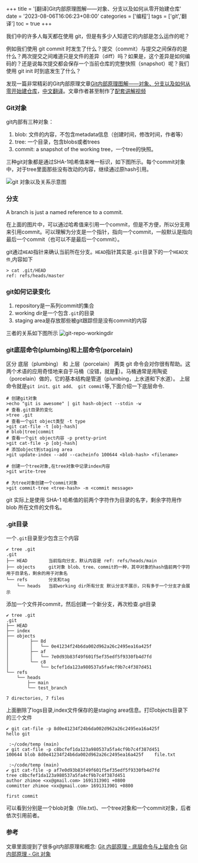 +++
title = '[翻译]Git内部原理图解——对象、分支以及如何从零开始建仓库'
date = '2023-08-06T16:06:23+08:00'
categories = ['编程']
tags = ['git','翻译']
toc = true
+++

我们中的许多人每天都在使用 git，但是有多少人知道它的内部是怎么运作的呢？

例如我们使用 git commit 时发生了什么？提交（commit）与提交之间保存的是什么？两次提交之间难道只是文件的差异（diff）吗？如果是，这个差异是如何编码的？还是说每次提交都会保存一个当前仓库的完整快照（snapshot）呢？我们使用 git init 时到底发生了什么？

发现一篇非常精彩的Git内部原理文章[Git内部原理图解——对象、分支以及如何从零开始建仓库](https://medium.com/swimm/a-visualized-intro-to-git-internals-objects-and-branches-68df85864037)，[中文翻译](https://www.freecodecamp.org/chinese/news/git-internals-objects-branches-create-repo/)。文章作者甚至制作了[配套讲解视频](https://www.youtube.com/playlist?list=PL9lx0DXCC4BNUby5H58y6s2TQVLadV8v7)


<!--more-->

### Git对象
git内部有三种对象：
1. blob: 文件的内容，不包含metadata信息（创建时间，修改时间，作者等）
2. tree: 一个目录，包含blobs或者trees
3. commit: a snapshot of the working tree，一个tree的快照。 

三种git对象都是通过SHA-1哈希值来唯一标识，如下图所示。每个commit对象中，对于tree里面那些没有改动的内容，继续通过原hash引用。

![git 对象以及关系示意图](https://cdn.staticaly.com/gh/zhimoe/zhimoe.pic@main/20230708/git-objects.1pz0i807ve0w.webp)

### 分支
A branch is just a named reference to a commit.

在上面的图片中，可以通过哈希值来引用一个commit，但是不方便，所以分支用来引用commit。可以理解为分支是一个指针，指向一个commit，一般默认是指向最后一个commit（也可以不是最后一个commit）。

git通过`HEAD`指针来确认当前所在分支。`HEAD`指针其实是`.git`目录下的一个`HEAD文件`,内容如下
```shell
> cat .git/HEAD
ref: refs/heads/master
```

### git如何记录变化

1. repository是一系列commit的集合
2. working dir是一个包含`.git`的目录
3. staging area是存放那些被git跟踪但是没有commit的内容

三者的关系如下图所示
![git-repo-workingdir](https://cdn.staticaly.com/gh/zhimoe/zhimoe.pic@main/20230708/git-repo-workingdir.39ykllsr2to0.webp)

### git底层命令(plumbing)和上层命令(porcelain)
区分 底层（plumbing） 和 上层（porcelain） 两类 git 命令会对你很有帮助。这两个术语的应用奇怪地来自于马桶（没错，就是🚽）。马桶通常是用陶瓷（porcelain）做的，它的基本结构是管道（plumbing，上水道和下水道）。
上层命令就是`git init、git add、 git commit`等,下面介绍一下底层命令.

```shell
# 创建git对象
>echo "git is awesome" | git hash-object --stdin -w
# 查看.git目录的变化
>tree .git
# 查看一个git object类型 -t type
>git cat-file -t [obj-hash]
# blob|tree|commit
# 查看一个git object内容 -p pretty-print
>git cat-file -p [obj-hash]
# 添加object到staging area
>git update-index --add --cacheinfo 100644 <blob-hash> <filename>

# 创建一个tree对象,在tree对象中记录index内容
>git write-tree

# 为tree对象创建一个commit对象
>git commit-tree <tree-hash> -m <commit message>

```
git 实际上是使用 SHA-1 哈希值的前两个字符作为目录的名字，剩余字符用作 blob 所在文件的文件名。

### .git目录
一个`.git`目录至少包含三个内容
```shell
✔ tree .git
.git
├── HEAD        当前指向分支，默认内容是 ref: refs/heads/main
├── objects     git对象 blob、tree、commit的一种，其中对象的hash值前两个字符用于目录名，剩余的用于对象名
└── refs        分支和tag
    └── heads   当前working dir所有分支 默认分支不展示，只有多于一个分支才会展示 
```
添加一个文件并commit，然后创建一个新分支，再次检查.git目录
```shell
✔ tree .git
.git
├── HEAD
├── index
├── objects
│        ├── 8d
│        │   └── 0e41234f24b6da002d962a26c2495ea16a425f
│        ├── af
│        │   └── 7e0d93b83f49f601f5ef35edf5f9330fb4d7fd
│        └── c8
│            └── bcfef1da123a980537a5fa4cf9b7c4f387d451
└── refs
    └── heads
        ├── main
        └── test_branch

7 directories, 7 files
```
上面删除了logs目录,index文件保存的是staging area信息。打印objects目录下的三个文件
```shell
✔ git cat-file -p 8d0e41234f24b6da002d962a26c2495ea16a425f
hello git

 :~/code/temp (main)
✔ git cat-file -p c8bcfef1da123a980537a5fa4cf9b7c4f387d451
100644 blob 8d0e41234f24b6da002d962a26c2495ea16a425f	file.txt

 :~/code/temp (main)
✔ git cat-file -p af7e0d93b83f49f601f5ef35edf5f9330fb4d7fd
tree c8bcfef1da123a980537a5fa4cf9b7c4f387d451
author zhimoe <xx@gmail.com> 1691313901 +0800
committer zhimoe <xx@gmail.com> 1691313901 +0800

first commit
```
可以看到分别是一个blob对象（file.txt)、一个tree对象和一个commit对象，后者依次引用前者。

### 参考
文章里面提到了很多git内部原理和概念:
[Git 内部原理 - 底层命令与上层命令](https://git-scm.com/book/zh/v2/Git-%E5%86%85%E9%83%A8%E5%8E%9F%E7%90%86-%E5%BA%95%E5%B1%82%E5%91%BD%E4%BB%A4%E4%B8%8E%E4%B8%8A%E5%B1%82%E5%91%BD%E4%BB%A4)
[Git 内部原理 - Git 对象](https://git-scm.com/book/zh/v2/Git-%E5%86%85%E9%83%A8%E5%8E%9F%E7%90%86-Git-%E5%AF%B9%E8%B1%A1)